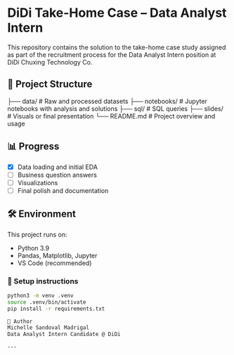 # DiDi Take-Home Case – Data Analyst Intern

This repository contains the solution to the take-home case study assigned as part of the recruitment process for the Data Analyst Intern position at DiDi Chuxing Technology Co.

## 📁 Project Structure
├── data/ # Raw and processed datasets
├── notebooks/ # Jupyter notebooks with analysis and solutions
├── sql/ # SQL queries
├── slides/ # Visuals or final presentation
└── README.md # Project overview and usage

## 📊 Progress

- [x] Data loading and initial EDA
- [ ] Business question answers
- [ ] Visualizations
- [ ] Final polish and documentation

## 🛠️ Environment

This project runs on:
- Python 3.9
- Pandas, Matplotlib, Jupyter
- VS Code (recommended)

### 🔧 Setup instructions

```bash
python3 -m venv .venv
source .venv/bin/activate
pip install -r requirements.txt

🤝 Author
Michelle Sandoval Madrigal
Data Analyst Intern Candidate @ DiDi

---